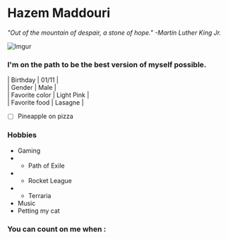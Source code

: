 # Hazem Maddouri
*"Out of the mountain of despair, a stone of hope." -Martin Luther King Jr.*

![Imgur](https://i.imgur.com/3TfJeR4.jpg)  
  
### I'm on the path to be the best version of myself possible.  

| Birthday | 01/11 |  
| Gender | Male |  
| Favorite color | Light Pink |  
| Favorite food | Lasagne |  
- [ ] Pineapple on pizza  

### Hobbies
- Gaming
- - Path of Exile
- - Rocket League
- - Terraria
- Music
- Petting my cat  

### You can count on me when :



  



